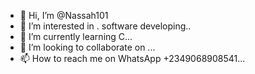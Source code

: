 - 👋 Hi, I’m @Nassah101
- 👀 I’m interested in . software developing..
- 🌱 I’m currently learning C...
- 💞️ I’m looking to collaborate on ...
- 📫 How to reach me on WhatsApp +2349068908541...

<!---
Nassah101/Nassah101 is a ✨ special ✨ repository because its `README.md` (this file) appears on your GitHub profile.
You can click the Preview link to take a look at your changes.
--->
